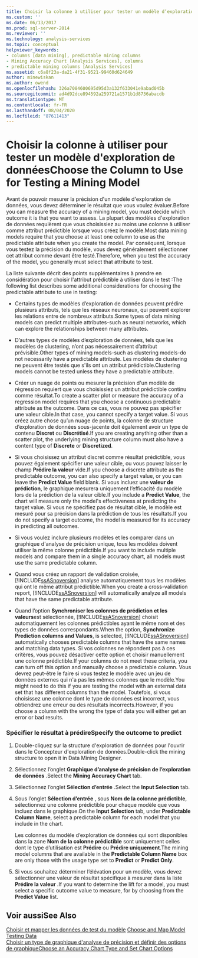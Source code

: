 ```yaml
---
title: Choisir la colonne à utiliser pour tester un modèle d’exploration de données | Microsoft Docs
ms.custom: ''
ms.date: 06/13/2017
ms.prod: sql-server-2014
ms.reviewer: ''
ms.technology: analysis-services
ms.topic: conceptual
helpviewer_keywords:
- columns [data mining], predictable mining columns
- Mining Accuracy Chart [Analysis Services], columns
- predictable mining columns [Analysis Services]
ms.assetid: c6a8f23a-da21-4f31-9521-99460d624649
author: minewiskan
ms.author: owend
ms.openlocfilehash: 326a7084600695d95d3a132f633041e9abad045b
ms.sourcegitcommit: ad4d92dce894592a259721a1571b1d8736abacdb
ms.translationtype: MT
ms.contentlocale: fr-FR
ms.lasthandoff: 08/04/2020
ms.locfileid: "87611413"
---
```

# <a name="choose-the-column-to-use-for-testing-a-mining-model"></a><span data-ttu-id="1e826-102">Choisir la colonne à utiliser pour tester un modèle d'exploration de données</span><span class="sxs-lookup"><span data-stu-id="1e826-102">Choose the Column to Use for Testing a Mining Model</span></span>
  <span data-ttu-id="1e826-103">Avant de pouvoir mesurer la précision d'un modèle d'exploration de données, vous devez déterminer le résultat que vous voulez évaluer.</span><span class="sxs-lookup"><span data-stu-id="1e826-103">Before you can measure the accuracy of a mining model, you must decide which outcome it is that you want to assess.</span></span> <span data-ttu-id="1e826-104">La plupart des modèles d'exploration de données requièrent que vous choisissiez au moins une colonne à utiliser comme attribut prédictible lorsque vous créez le modèle.</span><span class="sxs-lookup"><span data-stu-id="1e826-104">Most data mining models require that you choose at least one column to use as the predictable attribute when you create the model.</span></span> <span data-ttu-id="1e826-105">Par conséquent, lorsque vous testez la précision du modèle, vous devez généralement sélectionner cet attribut comme devant être testé.</span><span class="sxs-lookup"><span data-stu-id="1e826-105">Therefore, when you test the accuracy of the model, you generally must select that attribute to test.</span></span>  
  
 <span data-ttu-id="1e826-106">La liste suivante décrit des points supplémentaires à prendre en considération pour choisir l'attribut prédictible à utiliser dans le test :</span><span class="sxs-lookup"><span data-stu-id="1e826-106">The following list describes some additional considerations for choosing the predictable attribute to use in testing:</span></span>  
  
-   <span data-ttu-id="1e826-107">Certains types de modèles d’exploration de données peuvent prédire plusieurs attributs, tels que les réseaux neuronaux, qui peuvent explorer les relations entre de nombreux attributs.</span><span class="sxs-lookup"><span data-stu-id="1e826-107">Some types of data mining models can predict multiple attributes-such as neural networks, which can explore the relationships between many attributes.</span></span>  
  
-   <span data-ttu-id="1e826-108">D’autres types de modèles d’exploration de données, tels que les modèles de clustering, n’ont pas nécessairement d’attribut prévisible.</span><span class="sxs-lookup"><span data-stu-id="1e826-108">Other types of mining models-such as clustering models-do not necessarily have a predictable attribute.</span></span> <span data-ttu-id="1e826-109">Les modèles de clustering ne peuvent être testés que s'ils ont un attribut prédictible.</span><span class="sxs-lookup"><span data-stu-id="1e826-109">Clustering models cannot be tested unless they have a predictable attribute.</span></span>  
  
-   <span data-ttu-id="1e826-110">Créer un nuage de points ou mesurer la précision d'un modèle de régression requiert que vous choisissiez un attribut prédictible continu comme résultat.</span><span class="sxs-lookup"><span data-stu-id="1e826-110">To create a scatter plot or measure the accuracy of a regression model requires that you choose a continuous predictable attribute as the outcome.</span></span> <span data-ttu-id="1e826-111">Dans ce cas, vous ne pouvez pas spécifier une valeur cible.</span><span class="sxs-lookup"><span data-stu-id="1e826-111">In that case, you cannot specify a target value.</span></span> <span data-ttu-id="1e826-112">Si vous créez autre chose qu’un nuage de points, la colonne de structure d’exploration de données sous-jacente doit également avoir un type de contenu **Discret** ou **Discrétisé**.</span><span class="sxs-lookup"><span data-stu-id="1e826-112">If you are creating anything other than a scatter plot, the underlying mining structure column must also have a content type of **Discrete** or **Discretized**.</span></span>  
  
-   <span data-ttu-id="1e826-113">Si vous choisissez un attribut discret comme résultat prédictible, vous pouvez également spécifier une valeur cible, ou vous pouvez laisser le champ **Prédire la valeur** vide.</span><span class="sxs-lookup"><span data-stu-id="1e826-113">If you choose a discrete attribute as the predictable outcome, you can also specify a target value, or you can leave the **Predict Value** field blank.</span></span> <span data-ttu-id="1e826-114">Si vous incluez une **valeur de prédiction**, le graphique mesurera uniquement l’efficacité du modèle lors de la prédiction de la valeur cible.</span><span class="sxs-lookup"><span data-stu-id="1e826-114">If you include a **Predict Value**, the chart will measure only the model's effectiveness at predicting the target value.</span></span> <span data-ttu-id="1e826-115">Si vous ne spécifiez pas de résultat cible, le modèle est mesuré pour sa précision dans la prédiction de tous les résultats.</span><span class="sxs-lookup"><span data-stu-id="1e826-115">If you do not specify a target outcome, the model is measured for its accuracy in predicting all outcomes.</span></span>  
  
-   <span data-ttu-id="1e826-116">Si vous voulez inclure plusieurs modèles et les comparer dans un graphique d'analyse de précision unique, tous les modèles doivent utiliser la même colonne prédictible.</span><span class="sxs-lookup"><span data-stu-id="1e826-116">If you want to include multiple models and compare them in a single accuracy chart, all models must use the same predictable column.</span></span>  
  
-   <span data-ttu-id="1e826-117">Quand vous créez un rapport de validation croisée, [!INCLUDE[ssASnoversion](../../includes/ssasnoversion-md.md)] analyse automatiquement tous les modèles qui ont le même attribut prédictible.</span><span class="sxs-lookup"><span data-stu-id="1e826-117">When you create a cross-validation report, [!INCLUDE[ssASnoversion](../../includes/ssasnoversion-md.md)] will automatically analyze all models that have the same predictable attribute.</span></span>  
  
-   <span data-ttu-id="1e826-118">Quand l’option **Synchroniser les colonnes de prédiction et les valeurs**est sélectionnée, [!INCLUDE[ssASnoversion](../../includes/ssasnoversion-md.md)] choisit automatiquement les colonnes prédictibles ayant le même nom et des types de données correspondants.</span><span class="sxs-lookup"><span data-stu-id="1e826-118">When the option, **Synchronize Prediction columns and Values**, is selected, [!INCLUDE[ssASnoversion](../../includes/ssasnoversion-md.md)] automatically chooses predictable columns that have the same names and matching data types.</span></span> <span data-ttu-id="1e826-119">Si vos colonnes ne répondent pas à ces critères, vous pouvez désactiver cette option et choisir manuellement une colonne prédictible.</span><span class="sxs-lookup"><span data-stu-id="1e826-119">If your columns do not meet these criteria, you can turn off this option and manually choose a predictable column.</span></span> <span data-ttu-id="1e826-120">Vous devrez peut-être le faire si vous testez le modèle avec un jeu de données externes qui n'a pas les mêmes colonnes que le modèle.</span><span class="sxs-lookup"><span data-stu-id="1e826-120">You might need to do this if you are testing the model with an external data set that has different columns than the model.</span></span> <span data-ttu-id="1e826-121">Toutefois, si vous choisissez une colonne dont le type de données est incorrect, vous obtiendrez une erreur ou des résultats incorrects.</span><span class="sxs-lookup"><span data-stu-id="1e826-121">However, if you choose a column with the wrong the type of data you will either get an error or bad results.</span></span>  
  
### <a name="specify-the-outcome-to-predict"></a><span data-ttu-id="1e826-122">Spécifier le résultat à prédire</span><span class="sxs-lookup"><span data-stu-id="1e826-122">Specify the outcome to predict</span></span>  
  
1.  <span data-ttu-id="1e826-123">Double-cliquez sur la structure d'exploration de données pour l'ouvrir dans le Concepteur d'exploration de données.</span><span class="sxs-lookup"><span data-stu-id="1e826-123">Double-click the mining structure to open it in Data Mining Designer.</span></span>  
  
2.  <span data-ttu-id="1e826-124">Sélectionnez l’onglet **Graphique d’analyse de précision de l’exploration de données** .</span><span class="sxs-lookup"><span data-stu-id="1e826-124">Select the **Mining Accuracy Chart** tab.</span></span>  
  
3.  <span data-ttu-id="1e826-125">Sélectionnez l’onglet **Sélection d’entrée** .</span><span class="sxs-lookup"><span data-stu-id="1e826-125">Select the **Input Selection** tab.</span></span>  
  
4.  <span data-ttu-id="1e826-126">Sous l’onglet **Sélection d’entrée** , sous **Nom de la colonne prédictible**, sélectionnez une colonne prédictible pour chaque modèle que vous incluez dans le graphique.</span><span class="sxs-lookup"><span data-stu-id="1e826-126">On the **Input Selection** tab, under **Predictable Column Name**, select a predictable column for each model that you include in the chart.</span></span>  
  
     <span data-ttu-id="1e826-127">Les colonnes du modèle d’exploration de données qui sont disponibles dans la zone **Nom de la colonne prédictible** sont uniquement celles dont le type d’utilisation est **Prédire** ou **Prédire uniquement**.</span><span class="sxs-lookup"><span data-stu-id="1e826-127">The mining model columns that are available in the **Predictable Column Name** box are only those with the usage type set to **Predict** or **Predict Only**.</span></span>  
  
5.  <span data-ttu-id="1e826-128">Si vous souhaitez déterminer l’élévation pour un modèle, vous devez sélectionner une valeur de résultat spécifique à mesurer dans la liste **Prédire la valeur** .</span><span class="sxs-lookup"><span data-stu-id="1e826-128">If you want to determine the lift for a model, you must select a specific outcome value to measure, for by choosing from the **Predict Value** list.</span></span>  
  
## <a name="see-also"></a><span data-ttu-id="1e826-129">Voir aussi</span><span class="sxs-lookup"><span data-stu-id="1e826-129">See Also</span></span>  
 <span data-ttu-id="1e826-130">[Choisir et mapper les données de test du modèle](choose-and-map-model-testing-data.md) </span><span class="sxs-lookup"><span data-stu-id="1e826-130">[Choose and Map Model Testing Data](choose-and-map-model-testing-data.md) </span></span>  
 [<span data-ttu-id="1e826-131">Choisir un type de graphique d'analyse de précision et définir des options de graphique</span><span class="sxs-lookup"><span data-stu-id="1e826-131">Choose an Accuracy Chart Type and Set Chart Options</span></span>](choose-an-accuracy-chart-type-and-set-chart-options.md)  
  
  
